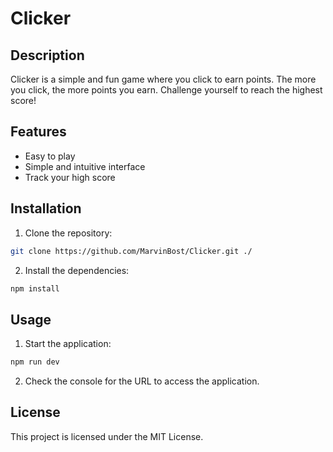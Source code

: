 # Clicker

## Description

Clicker is a simple and fun game where you click to earn points. The more you click, the more points you earn. Challenge yourself to reach the highest score!

## Features

- Easy to play
- Simple and intuitive interface
- Track your high score

## Installation

1. Clone the repository:

```bash
git clone https://github.com/MarvinBost/Clicker.git ./
```

2. Install the dependencies:

```bash
npm install
```

## Usage

1. Start the application:

```bash
npm run dev
```

2. Check the console for the URL to access the application.

## License

This project is licensed under the MIT License.
